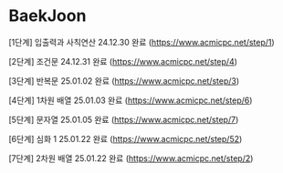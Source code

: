 # BaekJoon
 
[1단계]  입출력과 사칙연산 24.12.30 완료 (https://www.acmicpc.net/step/1)

[2단계]  조건문 24.12.31 완료 (https://www.acmicpc.net/step/4)

[3단계]  반복문 25.01.02 완료 (https://www.acmicpc.net/step/3)

[4단계]  1차원 배열 25.01.03 완료 (https://www.acmicpc.net/step/6)

[5단계]  문자열 25.01.05 완료 (https://www.acmicpc.net/step/7)

[6단계]  심화 1 25.01.22 완료 (https://www.acmicpc.net/step/52)

[7단계]  2차원 배열 25.01.22 완료 (https://www.acmicpc.net/step/2)